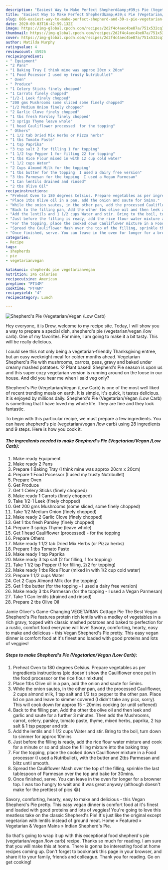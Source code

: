 ```yaml
---
description: "Easiest Way to Make Perfect Shepherd&amp;#39;s Pie (Vegetarian/Vegan /Low Carb)"
title: "Easiest Way to Make Perfect Shepherd&amp;#39;s Pie (Vegetarian/Vegan /Low Carb)"
slug: 606-easiest-way-to-make-perfect-shepherd-and-39-s-pie-vegetarian-vegan-low-carb
date: 2020-09-03T16:42:59.132Z
image: https://img-global.cpcdn.com/recipes/2d2f4c4aec4be87a/751x532cq70/shepherds-pie-vegetarianvegan-low-carb-recipe-main-photo.jpg
thumbnail: https://img-global.cpcdn.com/recipes/2d2f4c4aec4be87a/751x532cq70/shepherds-pie-vegetarianvegan-low-carb-recipe-main-photo.jpg
cover: https://img-global.cpcdn.com/recipes/2d2f4c4aec4be87a/751x532cq70/shepherds-pie-vegetarianvegan-low-carb-recipe-main-photo.jpg
author: Matilda Murphy
ratingvalue: 4
reviewcount: 45926
recipeingredient:
- " Equipment"
- "2 Pans"
- "1 Baking Tray I think mine was approx 20cm x 20cm"
- "1 Food Pocessor I used my trusty Nutribullet"
- " Oven"
- " Produce"
- "1 Celery Sticks finely chopped"
- "1 Carrots finely chopped"
- "1/2-1 Leek finely chopped"
- "200 gms Mushrooms some sliced some finely chopped"
- "1/2 Medium Onion finely chopped"
- "2 Garlic Clove finely chopped"
- "1 tbs fresh Parsley finely chopped"
- "3 sprigs Thyme leave whole"
- "1 head Cauliflower processed  for the topping"
- " Others"
- "1 1/2 tab Dried Mix Herbs or Pizza herbs"
- "1 tbs Tomato Paste"
- "1 tsp Paprika"
- "3 tsp salt 2 for filling 1 for topping"
- "1 1/2 tsp Pepper 1 for filling 22 for topping"
- "1 tbs Rice Flour mixed in with 12 cup cold water"
- "1 1/2 cups Water"
- "2 Cups Almond Milk for the topping"
- "1 tbs butter for the topping  I used a dairy free version"
- "3 tbs Parmesan for the topping  I used a Vegan Parmesan"
- "1 Can lentils drained and rinsed"
- "2 tbs Olive Oil"
recipeinstructions:
- "Preheat Oven to 180 degrees Celsius. Prepare vegetables as per ingredients instructions (pic doesn&#39;t show the Cauliflower once put in the food processor or the rice flour mixture)"
- "Place 1tbs Olive oil in a pan, add the onion and saute for 5mins."
- "While the onion sautes, in the other pan, add the processed Cauliflower, 2 cups almond milk, 1 tsp salt and 1/2 tsp pepper to the other pan. Place lid on pan and leave to simmer covered (I didn&#39;t take any pics, sorry). This will cook down for approx 15 - 20mins cooking (or until softened)"
- "Back to the filling pan, Add the other tbs olive oil and then leek and garlic and saute for a further 3 minutes. Then add the Mushrooms, carrot, celery, parsley, tomato paste, thyme, mixed herbs, paprika, 2 tsp salt &amp; 1 tsp pepper and stir."
- "Add the lentils and 1 1/2 cups Water and stir. Bring to the boil, turn down to simmer for approx 10mins"
- "Just before the filling is ready, add the rice flour water mixture and cook for a minute or so and place the filling mixture into the baking tray"
- "For the topping, place the cooked down Cauliflower mixture in a Food processor (I used a Nutribullet), with the butter and 2tbs Parmesan and blitz until smooth."
- "Spread the Cauliflower Mash over the top of the filling, sprinkle the last tablespoon of Parmesan over the top and bake for 30mins."
- "Once finished, serve. You can leave in the oven for longer for a browner top. I was too hungry to wait and it was great anyway (although doesn&#39;t make for the prettiest of pics 😂)"
categories:
- Recipe
tags:
- shepherds
- pie
- vegetarianvegan

katakunci: shepherds pie vegetarianvegan 
nutrition: 246 calories
recipecuisine: American
preptime: "PT34M"
cooktime: "PT46M"
recipeyield: "4"
recipecategory: Lunch

---
```



![Shepherd&#39;s Pie (Vegetarian/Vegan /Low Carb)](https://img-global.cpcdn.com/recipes/2d2f4c4aec4be87a/751x532cq70/shepherds-pie-vegetarianvegan-low-carb-recipe-main-photo.jpg)

Hey everyone, it is Drew, welcome to my recipe site. Today, I will show you a way to prepare a special dish, shepherd&#39;s pie (vegetarian/vegan /low carb). One of my favorites. For mine, I am going to make it a bit tasty. This will be really delicious.

I could see this not only being a vegetarian-friendly Thanksgiving entree, but an easy weeknight meal for colder months ahead. Vegetarian Shepherd&#39;s Pie with mushrooms, carrots, peas, gravy and baked under creamy mashed potatoes. ♡ Plant based! Shepherd&#39;s Pie season is upon us and this super cozy vegetarian version is running around on the loose in our house. And did you hear me when I said veg only?

Shepherd&#39;s Pie (Vegetarian/Vegan /Low Carb) is one of the most well liked of recent trending meals on earth. It is simple, it's quick, it tastes delicious. It is enjoyed by millions daily. Shepherd&#39;s Pie (Vegetarian/Vegan /Low Carb) is something that I have loved my whole life. They are fine and they look fantastic.


To begin with this particular recipe, we must prepare a few ingredients. You can have shepherd&#39;s pie (vegetarian/vegan /low carb) using 28 ingredients and 9 steps. Here is how you cook it.

<!--inarticleads1-->

##### The ingredients needed to make Shepherd&#39;s Pie (Vegetarian/Vegan /Low Carb):

1. Make ready  Equipment
1. Make ready 2 Pans
1. Prepare 1 Baking Tray (I think mine was approx 20cm x 20cm)
1. Prepare 1 Food Pocessor (I used my trusty Nutribullet)
1. Prepare  Oven
1. Get  Produce
1. Get 1 Celery Sticks (finely chopped)
1. Make ready 1 Carrots (finely chopped)
1. Take 1/2-1 Leek (finely chopped)
1. Get 200 gms Mushrooms (some sliced, some finely chopped)
1. Take 1/2 Medium Onion (finely chopped)
1. Make ready 2 Garlic Clove (finely chopped)
1. Get 1 tbs fresh Parsley (finely chopped)
1. Prepare 3 sprigs Thyme (leave whole)
1. Get 1 head Cauliflower (processed) - for the topping
1. Prepare  Others
1. Make ready 1 1/2 tab Dried Mix Herbs (or Pizza herbs)
1. Prepare 1 tbs Tomato Paste
1. Make ready 1 tsp Paprika
1. Make ready 3 tsp salt (2 for filling, 1 for topping)
1. Take 1 1/2 tsp Pepper (1 for filling, 2/2 for topping)
1. Make ready 1 tbs Rice Flour (mixed in with 1/2 cup cold water)
1. Prepare 1 1/2 cups Water
1. Get 2 Cups Almond Milk (for the topping)
1. Get 1 tbs butter (for the topping - I used a dairy free version)
1. Make ready 3 tbs Parmesan (for the topping - I used a Vegan Parmesan)
1. Take 1 Can lentils (drained and rinsed)
1. Prepare 2 tbs Olive Oil


Jamie Oliver&#39;s Game-Changing VEGETARIAN Cottage Pie The Best Vegan Shepherd&#39;s Pie features protein rich lentils with a medley of vegetables in a rich gravy, topped with classic mashed potatoes and baked to perfection for a rustic, comfort food everyone will love! Savory, comforting, hearty, easy to make and delicious - this Vegan Shepherd&#39;s Pie pretty. This easy vegan dinner is comfort food at it&#39;s finest and loaded with good proteins and lots of veggies! 

<!--inarticleads2-->

##### Steps to make Shepherd&#39;s Pie (Vegetarian/Vegan /Low Carb):

1. Preheat Oven to 180 degrees Celsius. Prepare vegetables as per ingredients instructions (pic doesn&#39;t show the Cauliflower once put in the food processor or the rice flour mixture)
1. Place 1tbs Olive oil in a pan, add the onion and saute for 5mins.
1. While the onion sautes, in the other pan, add the processed Cauliflower, 2 cups almond milk, 1 tsp salt and 1/2 tsp pepper to the other pan. Place lid on pan and leave to simmer covered (I didn&#39;t take any pics, sorry). This will cook down for approx 15 - 20mins cooking (or until softened)
1. Back to the filling pan, Add the other tbs olive oil and then leek and garlic and saute for a further 3 minutes. Then add the Mushrooms, carrot, celery, parsley, tomato paste, thyme, mixed herbs, paprika, 2 tsp salt &amp; 1 tsp pepper and stir.
1. Add the lentils and 1 1/2 cups Water and stir. Bring to the boil, turn down to simmer for approx 10mins
1. Just before the filling is ready, add the rice flour water mixture and cook for a minute or so and place the filling mixture into the baking tray
1. For the topping, place the cooked down Cauliflower mixture in a Food processor (I used a Nutribullet), with the butter and 2tbs Parmesan and blitz until smooth.
1. Spread the Cauliflower Mash over the top of the filling, sprinkle the last tablespoon of Parmesan over the top and bake for 30mins.
1. Once finished, serve. You can leave in the oven for longer for a browner top. I was too hungry to wait and it was great anyway (although doesn&#39;t make for the prettiest of pics 😂)


Savory, comforting, hearty, easy to make and delicious - this Vegan Shepherd&#39;s Pie pretty. This easy vegan dinner is comfort food at it&#39;s finest and loaded with good proteins and lots of veggies! You&#39;re going to love this meatless take on the classic Shepherd&#39;s Pie! It&#39;s just like the original except vegetarian with lentils instead of ground meat. Home » Featured » Vegetarian &amp; Vegan Mains » Indian Shepherd&#39;s Pie. 

So that's going to wrap it up with this exceptional food shepherd&#39;s pie (vegetarian/vegan /low carb) recipe. Thanks so much for reading. I am sure that you will make this at home. There is gonna be interesting food at home recipes coming up. Don't forget to bookmark this page in your browser, and share it to your family, friends and colleague. Thank you for reading. Go on get cooking!
